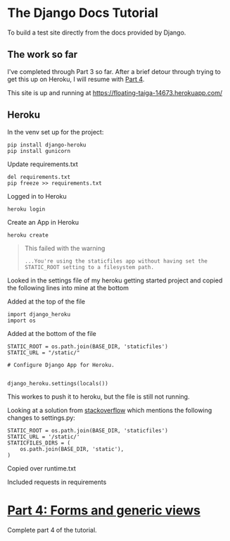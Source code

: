 # The Django Docs Tutorial 
To build a test site directly from the docs provided by Django.

## The work so far
I've completed through Part 3 so far.  After a brief detour through trying to get this up on Heroku, I will resume with [Part 4](https://docs.djangoproject.com/en/4.0/intro/tutorial04/).

This site is up and running at https://floating-taiga-14673.herokuapp.com/

## Heroku
In the venv set up for the project:
```
pip install django-heroku
pip install gunicorn
```
Update requirements.txt
```
del requirements.txt
pip freeze >> requirements.txt
```
Logged in to Heroku
```
heroku login
```
Create an App in Heroku
```
heroku create
```
>This failed with the warning
>
>`...You're using the staticfiles app without having set the STATIC_ROOT setting to a filesystem path.`

Looked in the settings file of my heroku getting started project and copied the following lines into mine at the bottom

Added at the top of the file
```
import django_heroku
import os
```
Added at the bottom of the file
```
STATIC_ROOT = os.path.join(BASE_DIR, 'staticfiles')
STATIC_URL = "/static/"

# Configure Django App for Heroku.


django_heroku.settings(locals())
```
This workes to push it to heroku, but the file is still not running.

Looking at a solution from [stackoverflow](https://stackoverflow.com/questions/62599186/error-while-running-python-manage-py-collectstatic-noinput-even-though-i "Error while running '$ python manage.py collectstatic --noinput even though I have my static_root set") which mentions the following changes to settings.py:
```
STATIC_ROOT = os.path.join(BASE_DIR, 'staticfiles')
STATIC_URL = '/static/'
STATICFILES_DIRS = (
    os.path.join(BASE_DIR, 'static'),
)
```
Copied over runtime.txt

Included requests in requirements

# [Part 4: Forms and generic views](https://docs.djangoproject.com/en/4.0/intro/tutorial04/ "https://docs.djangoproject.com/en/4.0/intro/tutorial04/")

Complete part 4 of the tutorial.



